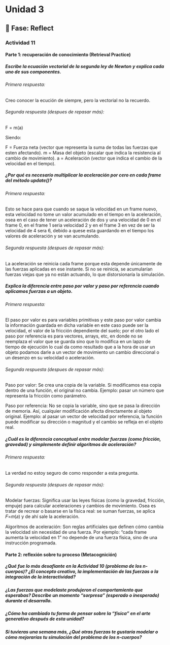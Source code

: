 # Unidad 3


## 🤔 Fase: Reflect

### Actividad 11

#### Parte 1: recuperación de conocimiento (Retrieval Practice)

##### Escribe la ecuación vectorial de la segunda ley de Newton y explica cada uno de sus componentes.
###### Primera respuesta: 
Creo conocer la ecución de siempre, pero la vectorial no la recuerdo.

###### Segunda respuesta (despues de repasar más): 
F = m(a)

Siendo:

F = Fuerza neta (vector que representa la suma de todas las fuerzas que esten afectando).
m = Masa del objeto (escalar que indica la resistencia al cambio de movimiento).
a = Aceleración (vector que indica el cambio de la velocidad en el tiempo).

##### ¿Por qué es necesario multiplicar la aceleración por cero en cada frame del método update()?
###### Primera respuesta: 
Esto se hace para que cuando se saque la velocidad en un frame nuevo, esta velocidad no tome un valor acumulado en el tiempo en la aceleración, osea en el caso de tener un aceleración de dos y una velocidad de 0 en el frame 0, en el frame 1 seria velocidad 2 y en el frame 3 en vez de ser la velocidad de 4 sera 6, debido a quese esta guardando en el tiempo los valores de aceleración y se van acumulando.

###### Segunda respuesta (despues de repasar más): 
La aceleración se reinicia cada frame porque esta depende únicamente de las fuerzas aplicadas en ese instante. Si no se reinicia, se acumularían fuerzas viejas que ya no están actuando, lo que distorsionaría la simulación.

##### Explica la diferencia entre paso por valor y paso por referencia cuando aplicamos fuerzas a un objeto.
###### Primera respuesta: 
El paso por valor es para variables primitivas y este paso por valor cambia la información guardada en dicha variable en este caso puede ser la velocidad, el valor de la fricción dependiente del suelo; por el otro lado el paso por referencia es para vectores, arrays, etc, en donde no se reemplaza el valor que se guarda sino que lo modifica en un lapzo de tiempo de ejecución lo cual da como resultado que a la hora de usar un objeto podamos darle a un vector de movimiento un cambio direccional o un desenzo en su velocidad o aceleración.

###### Segunda respuesta (despues de repasar más): 
Paso por valor: Se crea una copia de la variable. Si modificamos esa copia dentro de una función, el original no cambia. Ejemplo: pasar un número que representa la fricción como parámetro.

Paso por referencia: No se copia la variable, sino que se pasa la dirección de memoria. Así, cualquier modificación afecta directamente al objeto original. Ejemplo: al pasar un vector de velocidad por referencia, la función puede modificar su dirección o magnitud y el cambio se refleja en el objeto real.

##### ¿Cuál es la diferencia conceptual entre modelar fuerzas (como fricción, gravedad) y simplemente definir algoritmos de aceleración?
###### Primera respuesta: 
La verdad no estoy seguro de como responder a esta pregunta.

###### Segunda respuesta (despues de repasar más): 
Modelar fuerzas: Significa usar las leyes físicas (como la gravedad, fricción, empuje) para calcular aceleraciones y cambios de movimiento. Osea es tratar de recrear o basarse en la física real: se suman fuerzas, se aplica 𝐹=𝑚(𝑎) y de ahí sale la aceleración.

Algoritmos de aceleración: Son reglas artificiales que definen cómo cambia la velocidad sin necesidad de una fuerza. Por ejemplo: “cada frame aumenta la velocidad en 1” no depende de una fuerza física, sino de una instrucción programada.
#### Parte 2: reflexión sobre tu proceso (Metacognición)

##### ¿Qué fue lo más desafiante en la Actividad 10 (problema de los n-cuerpos)? ¿El concepto creativo, la implementación de las fuerzas o la integración de la interactividad?


##### ¿Las fuerzas que modelaste produjeron el comportamiento que esperabas? Describe un momento “sorpresa” (esperado o inesperado) durante el desarrollo.


##### ¿Cómo ha cambiado tu forma de pensar sobre la “física” en el arte generativo después de esta unidad?


##### Si tuvieras una semana más, ¿Qué otras fuerzas te gustaría modelar o cómo mejorarías tu simulación del problema de los n-cuerpos?

